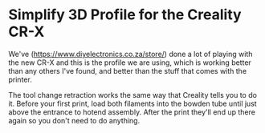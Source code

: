 # Simplify 3D Profile for the Creality CR-X

We've (https://www.diyelectronics.co.za/store/) done a lot of playing with the new CR-X and this is the profile we are using, which is working better than any others I've found, and better than the stuff that comes with the printer.

The tool change retraction works the same way that Creality tells you to do it. Before your first print, load both filaments into the bowden tube until just above the entrance to hotend assembly. After the print they'll end up there again so you don't need to do anything.
